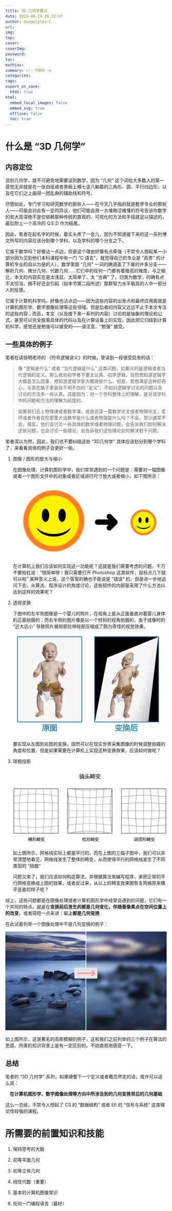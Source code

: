 ```yaml
---
title: 3D 几何学概述
date: 2019-08-19 16:32:47
author: Googolplex-C
url: 
img: 
top: 
cover: 
coverImg: 
password: 
toc: 
mathjax: 
summary: <!--TODO-->
categories: 
tags:
export_on_save:
  html: true
html:
  embed_local_images: false
  embed_svg: true
  offline: false
  toc: true
---
```


# 什么是 “3D 几何学”

## 内容定位

说到几何学，就不可避免地需要谈到数学，因为 “几何” 这个词给大多数人的第一感觉无非就是在一张白纸或者黑板上横七竖八躺着的三角形、圆、平行四边形，以及在它们之上画得一团乱麻的辅助线和符号。

尽管如此，专门学习和研究数学的那些人——在今天几乎指的就是数学专业的那些人——可能会对此有一定的异议，他们可能会用一大堆晦涩难懂的符号告诉你数学的宏大高深绝不是仅依赖那种传统的直观的、可视化的方法和手段就足以描述的，最后附上一个高冷的 Q.E.D 作为结尾。

因此，笔者在起名字的时候，着实头疼了一会儿，因为不知道接下来的这一系列博文所写的内容应该分到哪个学科，以及学科的哪个分支之下。

它属于数学吗？好像沾一点边，但是这个理由好像有点牵强（不禁令人想起某一小部分因为见到他们本科课程中有一门 “C 语言”，就觉得自己的专业是 “高贵” 的计算机专业的自以为是的人），数学里面 “几何” 一词的确涵盖了下属的许多分支——解析几何、微分几何、代数几何……它们中的任何一门都有着极高的难度，与之相比，本文的内容实在是太浅显、太简单了、太 “古典” 了。归类为数学，的确有点不太恰当，搞不好还会引起（如本节第二段所述）那群智力水平极高的人中一部分人的反感。

它属于计算机科学吗，好像也沾点边——因为这些内容的出发点和最终应用面就是计算机图形学、数字图像处理等这些领域，但是后者的内容又远远不止于本文专注的这些内容；而且，本文（以及接下来一系列的内容）讨论的是抽象的理论和公式，甚至可以完全脱离具体的代码以及在计算设备上的实现，因此把它归结到计算机科学，感觉还是勉强可以接受的——请注意，“勉强” 接受。

## 一些具体的例子

笔者在读徐明老师的 《符号逻辑讲义》的时候，曾读到一段很受启发的话：

> 像 “逻辑是什么” 或者 “当代逻辑是什么” 这类问题，如果问的是逻辑或者当代逻辑的定义，那么我劝初学者不要太认真。初学逻辑，自然想知道逻辑学大概是怎么回事，想知道逻辑学家大概做些什么。但是，若想满足这种好奇心，与其在脑子里装些不明不白的 “定义”，不如对逻辑学讨论的问题以及讨论的方法多一些认真。这是因为：对一个学科整体上的理解，是对该学科中的问题和方法的理解为前提的。

> 如果我们去上物理课或者数学课，或是去读一篇数学论文或者物理论文，老师或者作者会在那里大谈数学是什么或者物理是什么吗？不会，至少通常不会。相反，他们会讨论一些具体的数学或者物理问题，会告诉我们如何解决这些问题，也会讨论一些理论，会告诉我们这些理论如何解决若干问题。

笔者深以为然，因此，我们也不要纠结这些 “3D几何学” 具体应该划分到哪个学科了，来看看具体的例子会更好一些。

1. 图像 / 图形的放大与缩小

    在图像处理、计算机图形学中，我们常常遇到的一个问题是：需要对一幅图像或者一个图形文件中的对象或者区域进行尺寸放大或者缩小，如下图所示：

    ![scaling.gif](./scaling.gif)

    在计算机上我们应该如何实现这一功能呢？这就是我们需要考虑的问题。千万不要抬杠说：“很简单呀！我只需要打开 Photoshop 这类软件，鼠标点几下就可以啦” 某种意义上说，这个答案的确也不能说是 “错误” 的，但是进一步地追问下去，从算法、程序设计的角度讨论，这些软件的内部是采用了什么方法以达到这样的效果呢？


1. 透视变换

    下图中的左半侧图像是一个婴儿的照片，在视角上是从正面垂直对着婴儿身体的正面拍摄的；而右半侧的图片像是以一个倾斜的视角拍摄的，由于成像时的 “近大远小” 导致照片被局部拉伸局部压缩成了颇为奇怪的视觉效果。

    ![perspective](perspective.png)

    要实现从左图到右图的变换，固然可以在现实世界采集图像的时候调整拍摄的角度和位置，但是如果需要在计算机上实现这种变换效果，应该如何做呢？

2. 球极投影

    ![example](./example.jpeg)

    如上图所示，网格线实际上都是平行的，而在上图的三幅子图中，我们可以非常清楚地看见，网格线发生了整体的畸变，从而使得平行的网格线发生了不同类型的 “扭曲”

    问题又来了，我们应该如何构造算法，并根据算法来编写程序，来把正常的平行网格变换成上图的效果，或者反过来，从以上的畸变效果图恢复网格原来横平竖直的样子呢？


综上，这些问题都是在图像处理或者计算机图形学中经常会遇到的问题，它们有一个共同的特点，就是在**变换前后发生的都是几何变化，伴随着像素点在空间位置上的改变**，或者简短一点来讲：**以上都是几何变换**

在此试着列举一个图像处理中不是几何变换的例子：

![blur](./blur.jpg)

如上图所示，这是著名的高斯模糊的例子，这和我们之前列举的三个例子在算法的思路、所需的知识背景上是有一定区别的。不妨直观地感受一下。

## 总结

笔者的 “3D 几何学” 系列，如果硬要下一个定义或者概念界定的话，或许可以这么说：

<p align="center"><b>在计算机图形学、数字图像处理等方向中所涉及到的几何变换背后的几何基础</b></p>

这么一总结，不禁令人想起了 CS 的 “数据结构” 或者 EE 的 “信号与系统” 这类理论性较强的课程。

# 所需要的前置知识和技能

1. 保持思考的大脑

2. 初等平面几何

3. 初等立体几何

4. 线性代数（重要）

5. 基本的计算机图像常识

6. 任何一门编程语言（最好）